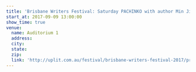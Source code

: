 ```yaml
---
title: 'Brisbane Writers Festival: Saturday PACHINKO with author Min Jin Lee'
start_at: 2017-09-09 13:00:00
show_time: true
venue:
  name: Auditorium 1
  address:
  city:
  state:
  zip:
  link: 'http://uplit.com.au/festival/brisbane-writers-festival-2017/program/pachinko'
---
```



